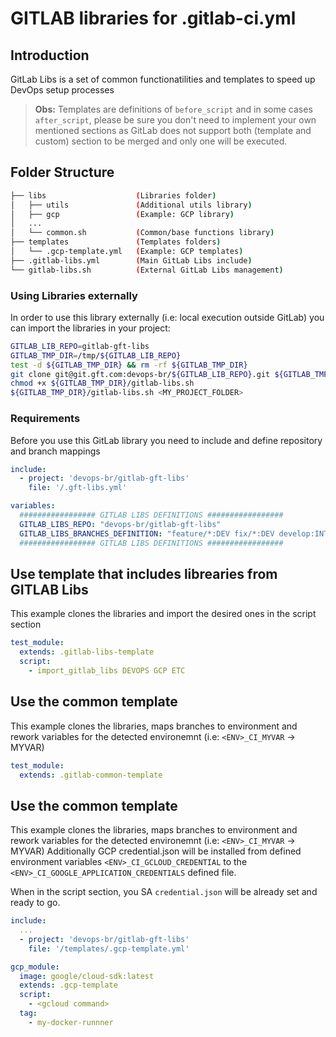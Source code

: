 # GITLAB libraries for .gitlab-ci.yml #

## Introduction
GitLab Libs is a set of common functionatilities and templates to speed up DevOps setup processes

> **Obs:** Templates are definitions of `before_script` and in some cases `after_script`, please be sure you don't need to implement your own mentioned sections as GitLab does not support both (template and custom) section to be merged and only one will be executed.

## Folder Structure
``` sh
├── libs              	    (Libraries folder)
│   ├── utils               (Additional utils library)
│   ├── gcp                 (Example: GCP library)
│   ...
│   └── common.sh           (Common/base functions library)
├── templates               (Templates folders)
│   └── .gcp-template.yml   (Example: GCP templates)
├── .gitlab-libs.yml        (Main GitLab Libs include)
└── gitlab-libs.sh          (External GitLab Libs management)
```

### Using Libraries externally
In order to use this library externally (i.e: local execution outside GitLab) you can import the libraries in your project:
``` sh
GITLAB_LIB_REPO=gitlab-gft-libs
GITLAB_TMP_DIR=/tmp/${GITLAB_LIB_REPO}
test -d ${GITLAB_TMP_DIR} && rm -rf ${GITLAB_TMP_DIR}
git clone git@git.gft.com:devops-br/${GITLAB_LIB_REPO}.git ${GITLAB_TMP_DIR}
chmod +x ${GITLAB_TMP_DIR}/gitlab-libs.sh
${GITLAB_TMP_DIR}/gitlab-libs.sh <MY_PROJECT_FOLDER>
```

### Requirements
Before you use this GitLab library you need to include and define repository and branch mappings

``` yaml
include:
  - project: 'devops-br/gitlab-gft-libs'
    file: '/.gft-libs.yml' 

variables:
  ################# GITLAB LIBS DEFINITIONS #################
  GITLAB_LIBS_REPO: "devops-br/gitlab-gft-libs"
  GITLAB_LIBS_BRANCHES_DEFINITION: "feature/*:DEV fix/*:DEV develop:INT release/*:HML bugfix/*:HML master:PRD hotfix/*:PRD"
  ################# GITLAB LIBS DEFINITIONS #################
```

## Use template that includes librearies from GITLAB Libs
This example clones the libraries and import the desired ones in the script section

``` yaml
test_module:
  extends: .gitlab-libs-template
  script:
    - import_gitlab_libs DEVOPS GCP ETC
```

## Use the common template
This example clones the libraries, maps branches to environment and rework variables for the detected environemnt (i.e: `<ENV>_CI_MYVAR` -> MYVAR)

``` yaml
test_module:
  extends: .gitlab-common-template
```

## Use the common template
This example clones the libraries, maps branches to environment and rework variables for the detected environemnt (i.e: `<ENV>_CI_MYVAR` -> MYVAR)
Additionally GCP credential.json will be installed from defined environment variables `<ENV>_CI_GCLOUD_CREDENTIAL` to the `<ENV>_CI_GOOGLE_APPLICATION_CREDENTIALS` defined file.

When in the script section, you SA `credential.json` will be already set and ready to go.

``` yaml
include:
  ...
  - project: 'devops-br/gitlab-gft-libs'
    file: '/templates/.gcp-template.yml'

gcp_module:
  image: google/cloud-sdk:latest  
  extends: .gcp-template
  script:
    - <gcloud command>
  tag:
    - my-docker-runnner
```